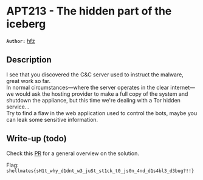 # APT213 - The hidden part of the iceberg

**`Author:`** [hfz](https://hfz1337.github.io)

## Description

I see that you discovered the C&C server used to instruct the malware, great work so far.  
In normal circumstances—where the server operates in the clear internet—we would ask the hosting provider to make a full copy of the system and shutdown the appliance, but this time we're dealing with a Tor hidden service...  
Try to find a flaw in the web application used to control the bots, maybe you can leak some sensitive information.

## Write-up (todo)
Check this [PR](https://github.com/Shellmates/BSides-Algiers-2k21-CTF-Quals/pull/11) for a general overview on the solution.

Flag: `shellmates{sH1t_why_d1dnt_w3_juSt_st1ck_t0_js0n_4nd_d1s4bl3_d3bug?!!}`
